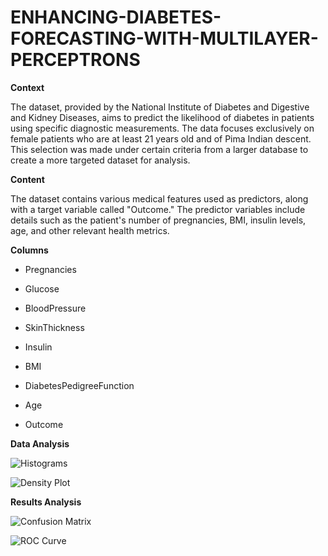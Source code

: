 # ENHANCING-DIABETES-FORECASTING-WITH-MULTILAYER-PERCEPTRONS

**Context**

The dataset, provided by the National Institute of Diabetes and Digestive and Kidney Diseases, aims to predict the likelihood of diabetes in patients using specific diagnostic measurements. The data focuses exclusively on female patients who are at least 21 years old and of Pima Indian descent. This selection was made under certain criteria from a larger database to create a more targeted dataset for analysis.

**Content**

The dataset contains various medical features used as predictors, along with a target variable called "Outcome." The predictor variables include details such as the patient's number of pregnancies, BMI, insulin levels, age, and other relevant health metrics.

**Columns**

- Pregnancies

- Glucose

- BloodPressure

- SkinThickness

- Insulin

- BMI

- DiabetesPedigreeFunction

- Age

- Outcome

**Data Analysis**



![Histograms](https://github.com/user-attachments/assets/0af7078d-829f-4559-b22f-7b48e1fb6445)




![Density Plot](https://github.com/user-attachments/assets/4ace8a3e-2918-4e1f-9be1-6424073d91b4)

**Results Analysis**



![Confusion Matrix](https://github.com/user-attachments/assets/12ecf7da-8e4e-433c-a4ce-7cbf2239d6fd)




![ROC Curve](https://github.com/user-attachments/assets/4c8bbc5d-8ba6-4071-aeec-d357927e13e1)




